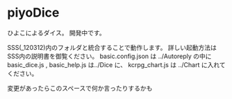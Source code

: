 ﻿# piyoDice
ひよこによるダイス。
開発中です。

SSS(_120312)内のフォルダと統合することで動作します。
詳しい起動方法はSSS内の説明書を御覧ください。
basic.config.json は ../Autoreply の中に
basic_dice.js , basic_help.js は../Dice に、
kcrpg_chart.js は ../Chart に入れてください。

変更があったらこのスペースで何か言ったりするかも